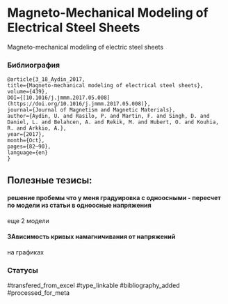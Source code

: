 # Magneto-Mechanical Modeling of Electrical Steel Sheets

Magneto-mechanical modeling of electric steel sheets

### Библиография
```
@article{3_18_Aydin_2017,
title={Magneto-mechanical modeling of electrical steel sheets},
volume={439},
DOI={[10.1016/j.jmmm.2017.05.008](https://doi.org/10.1016/j.jmmm.2017.05.008)},
journal={Journal of Magnetism and Magnetic Materials},
author={Aydin, U. and Rasilo, P. and Martin, F. and Singh, D. and Daniel, L. and Belahcen, A. and Rekik, M. and Hubert, O. and Kouhia, R. and Arkkio, A.},
year={2017},
month={Oct},
pages={82–90},
language={en}
}
```

## Полезные тезисы:

#### решение пробемы что у меня градуировка с одноосными - пересчет по модели из статьи в одноосные напряжения
еще 2 модели

#### ЗАвисимость кривых намагничивания от напряжений 
на графиках


### Статусы
#transfered_from_excel 
#type_linkable
#bibliography_added
#processed_for_meta
